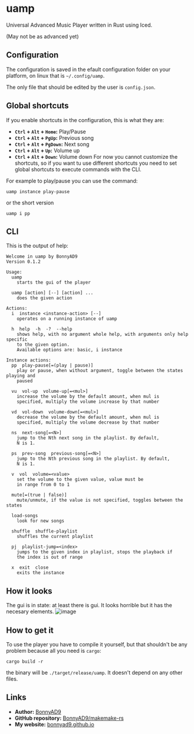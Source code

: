 # uamp
Universal Advanced Music Player written in Rust using Iced.

(May not be as advanced yet)

## Configuration
The configuration is saved in the efault configuration folder on your
platform, on linux that is `~/.config/uamp`.

The only file that should be edited by the user is `config.json`.

## Global shortcuts
If you enable shortcuts in the configuration, this is what they are:
- **`Ctrl` + `Alt` + `Home`:** Play/Pause
- **`Ctrl` + `Alt` + `PgUp`:** Previous song
- **`Ctrl` + `Alt` + `PgDown`:** Next song
- **`Ctrl` + `Alt` + `Up`:** Volume up
- **`Ctrl` + `Alt` + `Down`:** Volume down
For now you cannot customize the shortcuts, so if you want tu use different
shortcuts you need to set global shortcuts to execute commands with the CLI.

For example to play/pause you can use the command:
```
uamp instance play-pause
```
or the short version
```
uamp i pp
```

## CLI
This is the output of help:
```
Welcome in uamp by BonnyAD9
Version 0.1.2

Usage:
  uamp
    starts the gui of the player

  uamp [action] [--] [action] ...
    does the given action

Actions:
  i  instance <instance-action> [--]
    operates on a running instance of uamp

  h  help  -h  -?  --help
    shows help, with no argument whole help, with arguments only help specific
    to the given option.
    Available options are: basic, i instance

Instance actions:
  pp  play-pause[=(play | pause)]
    play or pause, when without argument, toggle between the states playing and
    paused

  vu  vol-up  volume-up[=<mul>]
    increase the volume by the default amount, when mul is
    specified, multiply the volume increase by that number

  vd  vol-down  volume-down[=<mul>]
    decrease the volume by the default amount, when mul is
    specified, multiply the volume decrease by that number

  ns  next-song[=<N>]
    jump to the Nth next song in the playlist. By default,
    N is 1.

  ps  prev-song  previous-song[=<N>]
    jump to the Nth previous song in the playlist. By default,
    N is 1.

  v  vol  volume=<value>
    set the volume to the given value, value must be
    in range from 0 to 1

  mute[=(true | false)]
    mute/unmute, if the value is not specified, toggles between the states

  load-songs
    look for new songs

  shuffle  shuffle-playlist
    shuffles the current playlist

  pj  playlist-jump=<index>
    jumps to the given index in playlist, stops the playback if
    the index is out of range

  x  exit  close
    exits the instance
```

## How it looks
The gui is in state: at least there is gui. It looks horrible but it has the necesary elements.
![image](https://github.com/BonnyAD9/uamp/assets/46282097/02ec639c-9e5d-4c51-b831-e35a668bf53b)

## How to get it
To use the player you have to compile it yourself, but that shouldn't be any problem because all you need is `cargo`:
```
cargo build -r
```
the binary will be `./target/release/uamp`. It doesn't depend on any other files.

## Links
- **Author:** [BonnyAD9](https://github.com/BonnyAD9)
- **GitHub repository:** [BonnyAD9/makemake-rs](https://github.com/BonnyAD9/uamp)
- **My website:** [bonnyad9.github.io](https://bonnyad9.github.io/)

